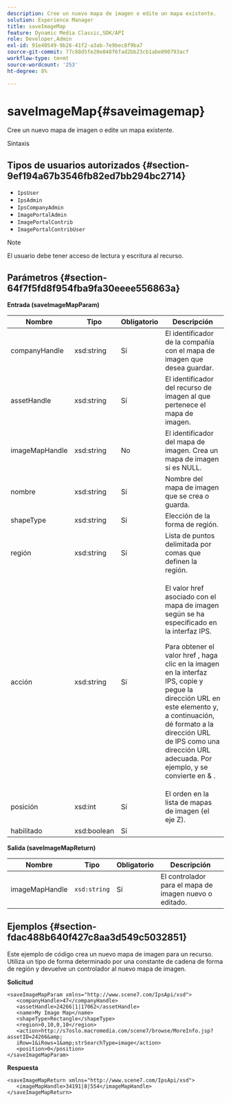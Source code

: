 ```yaml
---
description: Cree un nuevo mapa de imagen o edite un mapa existente.
solution: Experience Manager
title: saveImageMap
feature: Dynamic Media Classic,SDK/API
role: Developer,Admin
exl-id: 91e40549-9b26-41f2-a3ab-7e9bec8f9ba7
source-git-commit: 77c88d5fe20e048f6fad2bb23cb1abe090793acf
workflow-type: tm+mt
source-wordcount: '253'
ht-degree: 8%

---
```


# saveImageMap{#saveimagemap}

Cree un nuevo mapa de imagen o edite un mapa existente.

Sintaxis

## Tipos de usuarios autorizados {#section-9ef194a67b3546fb82ed7bb294bc2714}

* `IpsUser`
* `IpsAdmin`
* `IpsCompanyAdmin`
* `ImagePortalAdmin`
* `ImagePortalContrib`
* `ImagePortalContribUser`

>[!NOTE]
>
>El usuario debe tener acceso de lectura y escritura al recurso.

## Parámetros {#section-64f7f5fd8f954fba9fa30eeee556863a}

**Entrada (saveImageMapParam)**

<table id="table_49649036F46941D2B1F28515674E533B"> 
 <thead> 
  <tr> 
   <th colname="col1" class="entry"> Nombre </th> 
   <th colname="col2" class="entry"> Tipo </th> 
   <th colname="col3" class="entry"> Obligatorio </th> 
   <th colname="col4" class="entry"> Descripción </th> 
  </tr> 
 </thead>
 <tbody> 
  <tr> 
   <td colname="col1"> <span class="codeph"> <span class="varname"> companyHandle </span> </span> </td> 
   <td colname="col2"> <span class="codeph"> xsd:string </span> </td> 
   <td colname="col3"> Sí </td> 
   <td colname="col4"> El identificador de la compañía con el mapa de imagen que desea guardar. </td> 
  </tr> 
  <tr> 
   <td colname="col1"> <span class="codeph"> <span class="varname"> assetHandle </span> </span> </td> 
   <td colname="col2"> <span class="codeph"> xsd:string </span> </td> 
   <td colname="col3"> Sí </td> 
   <td colname="col4"> El identificador del recurso de imagen al que pertenece el mapa de imagen. </td> 
  </tr> 
  <tr> 
   <td colname="col1"> <span class="codeph"> <span class="varname"> imageMapHandle </span> </span> </td> 
   <td colname="col2"> <span class="codeph"> xsd:string </span> </td> 
   <td colname="col3"> No </td> 
   <td colname="col4"> El identificador del mapa de imagen. Crea un mapa de imagen si es NULL. </td> 
  </tr> 
  <tr> 
   <td colname="col1"> <span class="codeph"> <span class="varname"> nombre </span> </span> </td> 
   <td colname="col2"> <span class="codeph"> xsd:string </span> </td> 
   <td colname="col3"> Sí </td> 
   <td colname="col4"> Nombre del mapa de imagen que se crea o guarda. </td> 
  </tr> 
  <tr> 
   <td colname="col1"> <span class="codeph"> <span class="varname"> shapeType </span> </span> </td> 
   <td colname="col2"> <span class="codeph"> xsd:string </span> </td> 
   <td colname="col3"> Sí </td> 
   <td colname="col4"> Elección de la forma de región. </td> 
  </tr> 
  <tr> 
   <td colname="col1"> <span class="codeph"> <span class="varname"> región </span> </span> </td> 
   <td colname="col2"> <span class="codeph"> xsd:string </span> </td> 
   <td colname="col3"> Sí </td> 
   <td colname="col4"> Lista de puntos delimitada por comas que definen la región. </td> 
  </tr> 
  <tr> 
   <td colname="col1"> <span class="codeph"> <span class="varname"> acción </span> </span> </td> 
   <td colname="col2"> <span class="codeph"> xsd:string </span> </td> 
   <td colname="col3"> Sí </td> 
   <td colname="col4"> <p>El valor <span class="codeph"> href </span> asociado con el mapa de imagen según se ha especificado en la interfaz IPS. </p> <p>Para obtener el valor <span class="codeph"> href </span>, haga clic en la imagen en la interfaz IPS, copie y pegue la dirección URL en este elemento y, a continuación, dé formato a la dirección URL de IPS como una dirección URL adecuada. Por ejemplo, <span class="codeph"> y </span> se convierte en <span class="codeph"> &amp; </span>. </p> </td> 
  </tr> 
  <tr> 
   <td colname="col1"> <span class="codeph"> <span class="varname"> posición </span> </span> </td> 
   <td colname="col2"> <span class="codeph"> xsd:int </span> </td> 
   <td colname="col3"> Sí </td> 
   <td colname="col4"> El orden en la lista de mapas de imagen (el eje Z). </td> 
  </tr> 
  <tr> 
   <td colname="col1"> <span class="codeph"> <span class="varname"> habilitado </span> </span> </td> 
   <td colname="col2"> <span class="codeph"> xsd:boolean </span> </td> 
   <td colname="col3"> Sí </td> 
   <td colname="col4"></td> 
  </tr> 
 </tbody> 
</table>

**Salida (saveImageMapReturn)**

| Nombre | Tipo | Obligatorio | Descripción |
|---|---|---|---|
| imageMapHandle | `xsd:string` | Sí | El controlador para el mapa de imagen nuevo o editado. |

## Ejemplos {#section-fdac488b640f427c8aa3d549c5032851}

Este ejemplo de código crea un nuevo mapa de imagen para un recurso. Utiliza un tipo de forma determinado por una constante de cadena de forma de región y devuelve un controlador al nuevo mapa de imagen.

**Solicitud**

```
<saveImageMapParam xmlns="http://www.scene7.com/IpsApi/xsd"> 
   <companyHandle>47</companyHandle> 
   <assetHandle>24266|1|17062</assetHandle> 
   <name>My Image Map</name> 
   <shapeType>Rectangle</shapeType> 
   <region>0,10,0,10</region> 
   <action>http://s7oslo.macromedia.com/scene7/browse/MoreInfo.jsp?assetID=24266&amp; 
   iRow=1&iRows=1&amp;strSearchType=image</action> 
   <position>0</position> 
</saveImageMapParam>
```

**Respuesta**

```
<saveImageMapReturn xmlns="http://www.scene7.com/IpsApi/xsd"> 
   <imageMapHandle>34191|8|554</imageMapHandle> 
</saveImageMapReturn>
```
